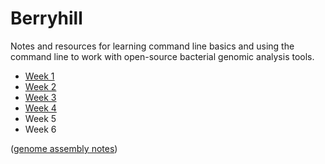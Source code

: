 # Berryhill

Notes and resources for learning command line basics and using the command line to work with open-source bacterial genomic analysis tools.

- [Week 1](pages/22.03.10.md)
- [Week 2](pages/22.03.17.md)
- [Week 3](pages/22.03.24.md)
- [Week 4](pages/22.03.31.md)
- Week 5
- Week 6

([genome assembly notes](pages/PublicGenomeAssembly.md))
